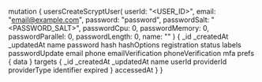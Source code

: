 mutation {
    usersCreateScryptUser(
        userId: "<USER_ID>",
        email: "email@example.com",
        password: "password",
        passwordSalt: "<PASSWORD_SALT>",
        passwordCpu: 0,
        passwordMemory: 0,
        passwordParallel: 0,
        passwordLength: 0,
        name: "<NAME>"
    ) {
        _id
        _createdAt
        _updatedAt
        name
        password
        hash
        hashOptions
        registration
        status
        labels
        passwordUpdate
        email
        phone
        emailVerification
        phoneVerification
        mfa
        prefs {
            data
        }
        targets {
            _id
            _createdAt
            _updatedAt
            name
            userId
            providerId
            providerType
            identifier
            expired
        }
        accessedAt
    }
}
